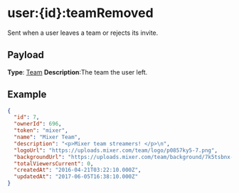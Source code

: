 # user:{id}:teamRemoved

Sent when a user leaves a team or rejects its invite.

## Payload
**Type**: [Team](REST_LINK/Team)
**Description**:The team the user left.

## Example
```json
{
  "id": 7,
  "ownerId": 696,
  "token": "mixer",
  "name": "Mixer Team",
  "description": "<p>Mixer team streamers! </p>\n",
  "logoUrl": "https://uploads.mixer.com/team/logo/p0857ky5-7.png",
  "backgroundUrl": "https://uploads.mixer.com/team/background/7k5tsbnx-7.jpg",
  "totalViewersCurrent": 0,
  "createdAt": "2016-04-21T03:22:10.000Z",
  "updatedAt": "2017-06-05T16:38:10.000Z"
}
```
